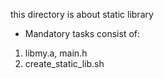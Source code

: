 this directory is about static library

* Mandatory tasks consist of:

1. libmy.a, main.h
2. create_static_lib.sh
